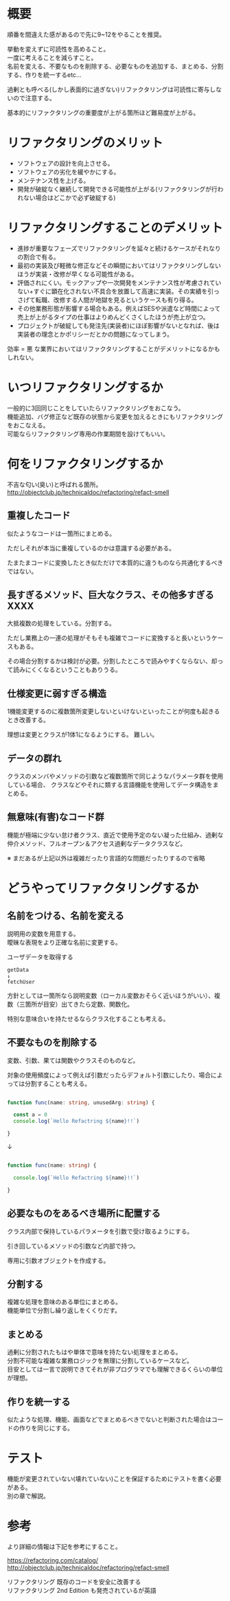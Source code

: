 
# 概要

順番を間違えた感があるので先に9~12をやることを推奨。  

挙動を変えずに可読性を高めること。  
一度に考えることを減らすこと。  
名前を変える、不要なものを削除する、必要なものを追加する、まとめる、分割する、作りを統一するetc...  

過剰とも呼べる(しかし表面的に過ぎない)リファクタリングは可読性に寄与しないので注意する。  

基本的にリファクタリングの重要度が上がる箇所ほど難易度が上がる。  


# リファクタリングのメリット

- ソフトウェアの設計を向上させる。
- ソフトウェアの劣化を緩やかにする。
- メンテナンス性を上げる。
- 開発が破綻なく継続して開発できる可能性が上がる(リファクタリングが行われない場合はどこかで必ず破綻する)


# リファクタリングすることのデメリット

- 進捗が重要なフェーズでリファクタリングを延々と続けるケースがそれなりの割合で有る。
- 最初の実装及び軽微な修正などその瞬間においてはリファクタリングしないほうが実装・改修が早くなる可能性がある。
- 評価されにくい。モックアップや一次開発をメンテナンス性が考慮されていない+すぐに顕在化されない不具合を放置して高速に実装。その実績を引っさげて転職、改修する人間が地獄を見るというケースも有り得る。
- その他業務形態が影響する場合もある。例えばSESや派遣など時間によって売上が上がるタイプの仕事はよりめんどくさくしたほうが売上が立つ。
- プロジェクトが破綻しても発注先(実装者)にほぼ影響がないとなれば、後は実装者の理念とかポリシーだとかの問題になってしまう。

効率 = 悪 な業界においてはリファクタリングすることがデメリットになるかもしれない。


# いつリファクタリングするか

一般的に3回同じことをしていたらリファクタリングをおこなう。  
機能追加、バグ修正など既存の状態から変更を加えるときにもリファクタリングをおこなえる。  
可能ならリファクタリング専用の作業期間を設けてもいい。

# 何をリファクタリングするか

不吉な匂い(臭い)と呼ばれる箇所。
http://objectclub.jp/technicaldoc/refactoring/refact-smell

## 重複したコード

似たようなコードは一箇所にまとめる。

ただしそれが本当に重複しているのかは意識する必要がある。

たまたまコードに変換したとき似ただけで本質的に違うものなら共通化するべきではない。

## 長すぎるメソッド、巨大なクラス、その他多すぎるXXXX

大抵複数の処理をしている。分割する。

ただし業務上の一連の処理がそもそも複雑でコードに変換すると長いというケースもある。

その場合分割するかは検討が必要。分割したところで読みやすくならない、却って読みにくくなるということもありうる。

## 仕様変更に弱すぎる構造
1機能変更するのに複数箇所変更しないといけないといったことが何度も起きるとき改善する。

理想は変更とクラスが1体1になるようにする。
難しい。

## データの群れ

クラスのメンバやメソッドの引数など複数箇所で同じようなパラメータ群を使用している場合、
クラスなどやそれに類する言語機能を使用してデータ構造をまとめる。

## 無意味(有害)なコード群


機能が極端に少ない怠け者クラス、直近で使用予定のない凝った仕組み、過剰な仲介メソッド、フルオープン＆アクセス過剰なデータクラスなど。


※ まだあるが上記以外は複雑だったり言語的な問題だったりするので省略


# どうやってリファクタリングするか

## 名前をつける、名前を変える
説明用の変数を用意する。  
曖昧な表現をより正確な名前に変更する。  

ユーザデータを取得する  

```
getData
↓
fetchUser
```


方針としては一箇所なら説明変数（ローカル変数おそらく近いほうがいい）、複数（三箇所が目安）出てきたら定数、関数化。

特別な意味合いを持たせるならクラス化することも考える。


## 不要なものを削除する
変数、引数、果ては関数やクラスそのものなど。

対象の使用頻度によって例えば引数だったらデフォルト引数にしたり、場合によっては分割することも考える。

``` ts

function func(name: string, unusedArg: string) {

  const a = 0
  console.log(`Hello Refactring ${name}!!`)

}

```

↓

``` ts

function func(name: string) {

  console.log(`Hello Refactring ${name}!!`)

}

```



## 必要なものをあるべき場所に配置する

クラス内部で保持しているパラメータを引数で受け取るようにする。

引き回しているメソッドの引数など内部で持つ。

専用に引数オブジェクトを作成する。


## 分割する

複雑な処理を意味のある単位にまとめる。  
機能単位で分割し繰り返しをくくりだす。

## まとめる

過剰に分割されたもはや単体で意味を持たない処理をまとめる。  
分割不可能な複雑な業務ロジックを無理に分割しているケースなど。  
目安としては一言で説明できてそれが非プログラマでも理解できるくらいの単位が理想。

## 作りを統一する

似たような処理、機能、画面などでまとめるべきでないと判断された場合はコードの作りを同じにする。

# テスト
機能が変更されていない(壊れていない)ことを保証するためにテストを書く必要がある。  
別の章で解説。

# 参考

より詳細の情報は下記を参考にすること。

https://refactoring.com/catalog/  
http://objectclub.jp/technicaldoc/refactoring/refact-smell

リファクタリング 既存のコードを安全に改善する  
リファクタリング 2nd Edition も発売されているが英語
